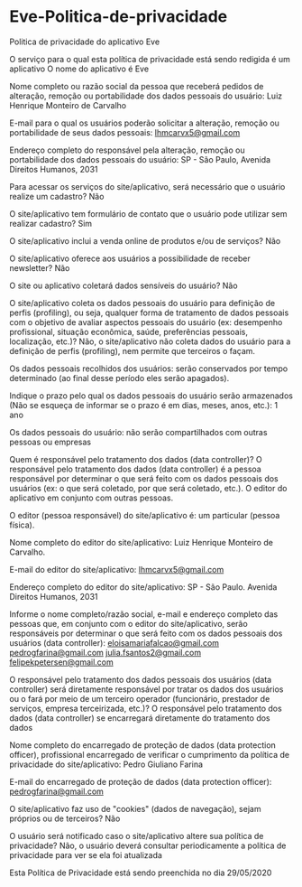 # Eve-Politica-de-privacidade
Politica de privacidade do aplicativo Eve

O serviço para o qual esta política de privacidade está sendo redigida é um aplicativo
O nome do aplicativo é Eve

Nome completo ou razão social da pessoa que receberá pedidos de alteração, remoção ou portabilidade dos dados pessoais do usuário: Luiz Henrique Monteiro de Carvalho

E-mail para o qual os usuários poderão solicitar a alteração, remoção ou portabilidade de seus dados pessoais:
lhmcarvx5@gmail.com

Endereço completo do responsável pela alteração, remoção ou portabilidade dos dados pessoais do usuário:
SP - São Paulo, Avenida Direitos Humanos, 2031

Para acessar os serviços do site/aplicativo, será necessário que o usuário realize um cadastro? Não

O site/aplicativo tem formulário de contato que o usuário pode utilizar sem realizar cadastro? Sim

O site/aplicativo inclui a venda online de produtos e/ou de serviços? Não

O site/aplicativo oferece aos usuários a possibilidade de receber newsletter? Não

O site ou aplicativo coletará dados sensíveis do usuário? Não

O site/aplicativo coleta os dados pessoais do usuário para definição de perfis (profiling), ou seja, qualquer forma de tratamento de dados pessoais com o objetivo de avaliar aspectos pessoais do usuário (ex: desempenho profissional, situação econômica, saúde, preferências pessoais, localização, etc.)? Não, o site/aplicativo não coleta dados do usuário para a definição de perfis (profiling), nem permite que terceiros o façam.

Os dados pessoais recolhidos dos usuários: serão conservados por tempo determinado (ao final desse período eles serão apagados).

Indique o prazo pelo qual os dados pessoais do usuário serão armazenados (Não se esqueça de informar se o prazo é em dias, meses, anos, etc.): 1 ano

Os dados pessoais do usuário: não serão compartilhados com outras pessoas ou empresas

Quem é responsável pelo tratamento dos dados (data controller)? O responsável pelo tratamento dos dados (data controller) é a pessoa responsável por determinar o que será feito com os dados pessoais dos usuários (ex: o que será coletado, por que será coletado, etc.). O editor do aplicativo em conjunto com outras pessoas.

O editor (pessoa responsável) do site/aplicativo é: um particular (pessoa física).

Nome completo do editor do site/aplicativo: Luiz Henrique Monteiro de Carvalho.

E-mail do editor do site/aplicativo: lhmcarvx5@gmail.com

Endereço completo do editor do site/aplicativo: SP - São Paulo. Avenida Direitos Humanos, 2031

Informe o nome completo/razão social, e-mail e endereço completo das pessoas que, em conjunto com o editor do site/aplicativo, serão responsáveis por determinar o que será feito com os dados pessoais dos usuários (data controller): 
eloisamariafalcao@gmail.com
pedrogfarina@gmail.com
julia.fsantos2@gmail.com
felipekpetersen@gmail.com

O responsável pelo tratamento dos dados pessoais dos usuários (data controller) será diretamente responsável por tratar os dados dos usuários ou o fará por meio de um terceiro operador (funcionário, prestador de serviços, empresa terceirizada, etc.)? O responsável pelo tratamento dos dados (data controller) se encarregará diretamente do tratamento dos dados

Nome completo do encarregado de proteção de dados (data protection officer), profissional encarregado de verificar o cumprimento da política de privacidade do site/aplicativo: Pedro Giuliano Farina

E-mail do encarregado de proteção de dados (data protection officer): pedrogfarina@gmail.com

O site/aplicativo faz uso de "cookies" (dados de navegação), sejam próprios ou de terceiros? Não

O usuário será notificado caso o site/aplicativo altere sua política de privacidade? Não, o usuário deverá consultar periodicamente a política de privacidade para ver se ela foi atualizada

Esta Política de Privacidade está sendo preenchida no dia 29/05/2020

